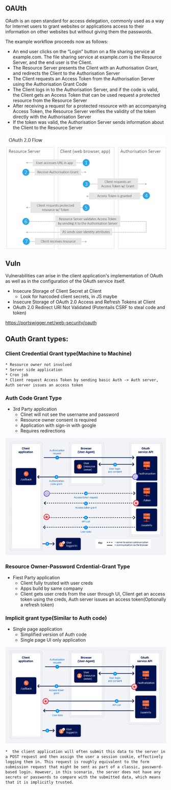 ## OAUth

OAuth is an open standard for access delegation, commonly used as a way for Internet users to grant websites or applications access to their information on other websites but without giving them the passwords.

The example workflow proceeds now as follows:

* An end user clicks on the “Login” button on a file sharing service at example.com. The file sharing service at example.com is the Resource Server, and the end user is the Client.
* The Resource Server presents the Client with an Authorisation Grant, and redirects the Client to the Authorisation Server
* The Client requests an Access Token from the Authorisation Server using the Authorisation Grant Code
* The Client logs in to the Authorisation Server, and if the code is valid, the Client gets an Access Token that can be used request a protected resource from the Resource Server
* After receiving a request for a protected resource with an accompanying Access Token, the Resource Server verifies the validity of the token directly with the Authorisation Server
* If the token was valid, the Authorisation Server sends information about the Client to the Resource Server

![SAML](OAuth_flow-768x545.jpg)


## Vuln

Vulnerabilities can arise in the client application's implementation of OAuth as well as in the configuration of the OAuth service itself. 

* Insecure Storage of Client Secret at  Client
    * Look for harcoded client secrets, in JS maybe
* Insecure Storage of OAuth 2.0 Access and Refresh Tokens at  Client
* OAuth 2.0 Redirect URI Not  Validated (Potentails CSRF to steal code and token)


https://portswigger.net/web-security/oauth


## OAuth Grant types:
### Client Credential Grant type(Machine to Machine)
    * Resource owner not involved
    * Server side application
    * Cron job
    * Client request Access Token by sending basic Auth -> Auth server, Auth server issues an access token
### Auth Code Grant Type
* 3rd Party application
    * Clinet will not see the username and password
    * Resource owner consent is required
    * Application with sign-in with google
    * Requires redirections

![SAML](AuthCode.jpg)
### Resource Owner-Password Crdential-Grant Type
* Fiest Party application
    * Client fully trusted with user creds
    * Apps build by same company
    * Client gets user creds from the user through UI, Client get an access token using the creds, Auth server issues an access token(Optionally a refresh token)
### Implicit grant type(Similar to Auth code)
* Single page application
    * Simplified version of Auth code
    * Single page UI only application

![SAML](Implicit.jpg)

    *  the client application will often submit this data to the server in a POST request and then assign the user a session cookie, effectively logging them in. This request is roughly equivalent to the form submission request that might be sent as part of a classic, password-based login. However, in this scenario, the server does not have any secrets or passwords to compare with the submitted data, which means that it is implicitly trusted.